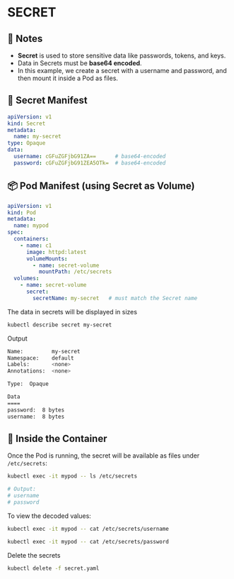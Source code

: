 # SECRET

## 📌 Notes
- **Secret** is used to store sensitive data like passwords, tokens, and keys.  
- Data in Secrets must be **base64 encoded**.  
- In this example, we create a secret with a username and password, and then mount it inside a Pod as files.  

## 🔑 Secret Manifest
```yaml
apiVersion: v1
kind: Secret
metadata:
  name: my-secret
type: Opaque
data:
  username: cGFuZGFjbG91ZA==      # base64-encoded 
  password: cGFuZGFjbG91ZEA5OTk=  # base64-encoded
````

## 📦 Pod Manifest (using Secret as Volume)
```yaml
apiVersion: v1
kind: Pod
metadata:
  name: mypod
spec:
  containers:
    - name: c1
      image: httpd:latest
      volumeMounts:
        - name: secret-volume
          mountPath: /etc/secrets
  volumes:
    - name: secret-volume
      secret:
        secretName: my-secret   # must match the Secret name
```

The data in secrets will be displayed in sizes
```bash
kubectl describe secret my-secret
```
Output
```bash
Name:         my-secret
Namespace:    default
Labels:       <none>
Annotations:  <none>

Type:  Opaque

Data
====
password:  8 bytes
username:  8 bytes
```

## 📂 Inside the Container
Once the Pod is running, the secret will be available as files under `/etc/secrets`:

```bash
kubectl exec -it mypod -- ls /etc/secrets
```
```bash
# Output:
# username
# password
```

To view the decoded values:
```bash
kubectl exec -it mypod -- cat /etc/secrets/username
```
```bash
kubectl exec -it mypod -- cat /etc/secrets/password
```

Delete the secrets
```bash
kubectl delete -f secret.yaml
```

